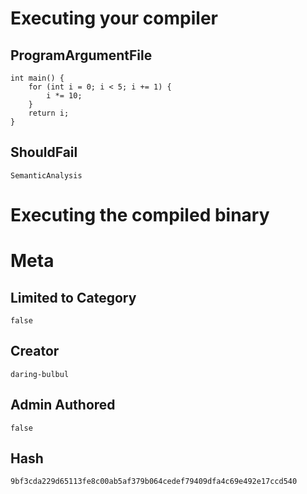 # Executing your compiler

## ProgramArgumentFile

```
int main() {
    for (int i = 0; i < 5; i += 1) {
        i *= 10;
    }
    return i;
}
```

## ShouldFail

```
SemanticAnalysis
```

# Executing the compiled binary

# Meta

## Limited to Category

```
false
```

## Creator

```
daring-bulbul
```

## Admin Authored

```
false
```

## Hash

```
9bf3cda229d65113fe8c00ab5af379b064cedef79409dfa4c69e492e17ccd540
```
